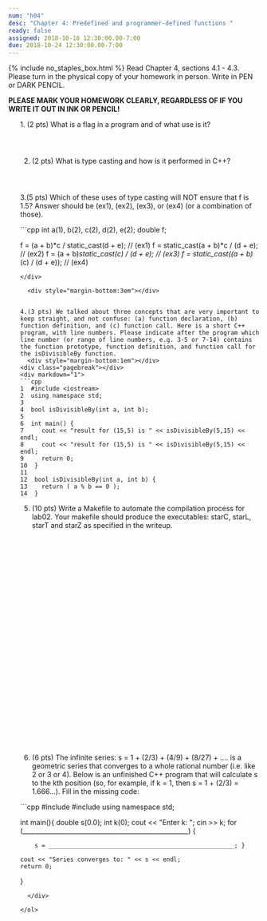 ```yaml
---
num: "h04"
desc: "Chapter 4: Predefined and programmer-defined functions "
ready: false
assigned: 2018-10-18 12:30:00.00-7:00
due: 2018-10-24 12:30:00.00-7:00
---
```


{% include no_staples_box.html %}
Read Chapter 4, sections 4.1 - 4.3.
Please turn in the physical copy of your homework in person. Write in PEN or DARK PENCIL.

<b>PLEASE MARK YOUR HOMEWORK CLEARLY, REGARDLESS OF IF YOU WRITE IT OUT IN INK OR PENCIL!</b>

<ol markdown="1">
1.  (2 pts) What is a flag in a program and of what use is it?
  <div style="margin-bottom:4em"></div>

2.  (2 pts) What is type casting and how is it performed in C++?
  <div style="margin-bottom:4em"></div>

3.(5 pts) Which of these uses of type casting will NOT ensure that f is 1.5? Answer should be (ex1), (ex2), (ex3), or (ex4) (or a combination of those).

<div markdown="1">
```cpp
int a(1), b(2), c(2), d(2), e(2);
double f;

f = (a + b)*c / static_cast<double>(d + e); // (ex1)
f = static_cast<double>(a + b)*c / (d + e); // (ex2)
f = (a + b)*static_cast<double>(c) / (d + e); // (ex3)
f = static_cast<double>((a + b)*(c) / (d + e)); // (ex4)
```
</div>

  <div style="margin-bottom:3em"></div>


4.(3 pts) We talked about three concepts that are very important to keep straight, and not confuse: (a) function declaration, (b) function definition, and (c) function call. Here is a short C++ program, with line numbers. Please indicate after the program which line number (or range of line numbers, e.g. 3-5 or 7-14) contains the function prototype, function definition, and function call for the isDivisibleBy function.
  <div style="margin-bottom:1em"></div>
<div class="pagebreak"></div>
<div markdown="1">
```cpp
1  #include <iostream>
2  using namespace std;
3
4  bool isDivisibleBy(int a, int b);
5
6  int main() {
7     cout << "result for (15,5) is " << isDivisibleBy(5,15) << endl;
8     cout << "result for (15,5) is " << isDivisibleBy(5,15) << endl;
9     return 0;
10  }
11
12  bool isDivisibleBy(int a, int b) {
13    return ( a % b == 0 );
14  }
```
</div>


5.  (10 pts) Write a Makefile to automate the compilation process for lab02. Your makefile should produce the executables: starC, starL, starT and starZ as specified in the writeup. 
  <div style="margin-bottom:32em"></div>

6. (6 pts) The infinite series: s = 1 + (2/3) + (4/9) + (8/27) + .... is a geometric series that converges to a whole rational number (i.e. like 2 or 3 or 4). Below is an unfinished C++ program that will calculate s to the kth position (so, for example, if k = 1, then s = 1 + (2/3) = 1.666...). Fill in the missing code:
  <div style="margin-bottom:1em"></div>

  <div markdown="1">
```cpp
#include <iostream>
#include <cmath>
using namespace std;

int main(){
    double s(0.0);
    int k(0);
    cout << "Enter k: ";
    cin >> k;
    for (____________________________________________________) {

        s = ____________________________________________________; }

    cout << "Series converges to: " << s << endl;
    return 0;
}
```
  </div>

</ol>
